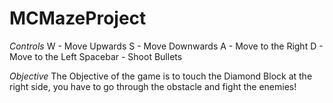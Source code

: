 # MCMazeProject

*Controls*
W - Move Upwards
S - Move Downwards
A - Move to the Right
D - Move to the Left
Spacebar - Shoot Bullets

*Objective*
The Objective of the game is to touch the Diamond Block at the right side, you have to go through the obstacle and fight the enemies!
